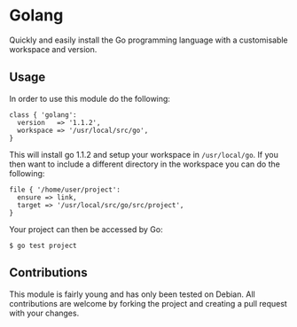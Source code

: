 # Golang
Quickly and easily install the Go programming language with a customisable workspace and version.

## Usage
In order to use this module do the following:

    class { 'golang':
      version   => '1.1.2',
      workspace => '/usr/local/src/go',
    }

This will install go 1.1.2 and setup your workspace in `/usr/local/go`. If you then want to include a different directory in the workspace you can do the following:

    file { '/home/user/project':
      ensure => link,
      target => '/usr/local/src/go/src/project',
    }

Your project can then be accessed by Go:

    $ go test project

## Contributions
This module is fairly young and has only been tested on Debian. All contributions are welcome by forking the project and creating a pull request with your changes.
